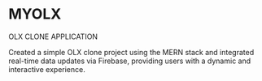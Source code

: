 # MYOLX
 OLX CLONE APPLICATION

Created a simple OLX clone project using the MERN stack and
integrated real-time data updates via Firebase, providing users with a
dynamic and interactive experience.
